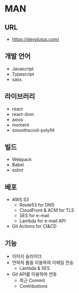 # MAN

## URL
- https://devplutus.com/

## 개발 언어
- Javascript
- Typescript
- sass

## 라이브러리
- react
- react-dom
- axios
- moment
- smoothscroll-polyfill

## 빌드
- Webpack
- Babel
- eslint

## 배포
- AWS S3
  - Route53 for DNS
  - CloudFront & ACM for TLS
  - SES for e-mail
  - Lambda for e-mail API
- Git Actions for CI&CD

## 기능
- 이미지 슬라이더
- 연락처 폼을 이용하여 이메일 전송
  - Lambda & SES
- Git API를 이용하여 연동
  - 최근 Commit
  - Contributions